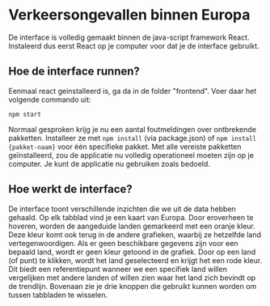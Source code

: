 # Verkeersongevallen binnen Europa

De interface is volledig gemaakt binnen de java-script framework React. Instaleerd dus eerst React op je computer voor dat je de interface gebruikt.

## Hoe de interface runnen?

Eenmaal react geinstalleerd is, ga da in de folder "frontend". Voer daar het volgende commando uit:

```
npm start
```
Normaal gesproken krijg je nu een aantal foutmeldingen over ontbrekende pakketten. Installeer ze met ```npm install``` (via package.json) of ```npm install {pakket-naam}``` voor één specifieke pakket.
Met alle vereiste pakketten geïnstalleerd, zou de applicatie nu volledig operationeel moeten zijn op je computer.
Je kunt de applicatie nu gebruiken zoals bedoeld. 

## Hoe werkt de interface?

De interface toont verschillende inzichten die we uit de data hebben gehaald. Op elk tabblad vind je een kaart van Europa. Door eroverheen te hoveren, worden de aangeduide landen gemarkeerd met een oranje kleur. Deze kleur komt ook terug in de andere grafieken, waarbij ze hetzelfde land vertegenwoordigen. Als er geen beschikbare gegevens zijn voor een bepaald land, wordt er geen kleur getoond in de grafiek. Door op een land (of punt) te klikken, wordt het land geselecteerd en krijgt het een rode kleur. Dit biedt een referentiepunt wanneer we een specifiek land willen vergelijken met andere landen of willen zien waar het land zich bevindt op de trendlijn. Bovenaan zie je drie knoppen die gebruikt kunnen worden om tussen tabbladen te wisselen.



